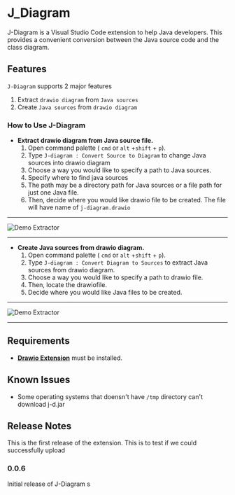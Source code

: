 # J_Diagram

J-Diagram is a Visual Studio Code extension to help Java developers. This provides a convenient conversion between the Java source code and the class diagram. 

## Features

`J-Diagram` supports 2 major features
1. Extract `drawio diagram` from `Java sources` 
2. Create `Java sources` from `drawio diagram` 

### How to Use J-Diagram

- **Extract drawio diagram from Java source file.**
    1. Open command palette ( `cmd` or `alt` +`shift` + `p`).
    2. Type `J-diagram : Convert Source to Diagram` to change Java sources into drawio diagram
    3. Choose a way you would like to specify a path to Java sources.
    4. Specify where to find java sources
    5. The path may be a directory path for Java sources or a file path for just one Java file.
    6. Then, decide where you would like drawio file to be created. The file will have name of `j-diagram.drawio`

---

![Demo Extractor](images/Extractor_Demo.gif)
 
--- 
- **Create Java sources from drawio diagram.**
    1. Open command palette ( `cmd` or `alt` +`shift` + `p`).
    2. Type `J-diagram : Convert Diagram to Sources` to extract Java sources from drawio diagram.
    3. Choose a way you would like to specify a path to drawio file.
    4. Then, locate the drawiofile.
    5. Decide where you would like Java files to be created.

---

![Demo Extractor](images/Coder_Demo.gif)

---

## Requirements

- **[Drawio Extension](https://marketplace.visualstudio.com/items?itemName=hediet.vscode-drawio)** must be installed.

## Known Issues

- Some operating systems that doensn't have `/tmp` directory can't download j-d.jar 

## Release Notes

This is the first release of the extension. This is to test if we could successfully upload 

### 0.0.6


Initial release of J-Diagram
s